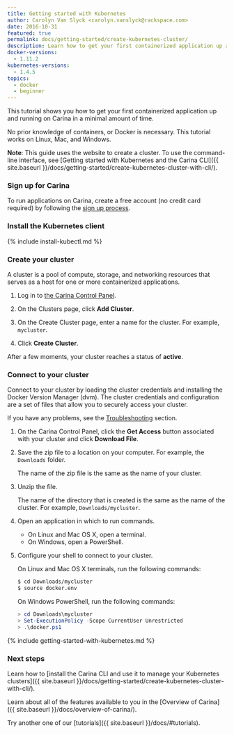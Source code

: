 ```yaml
---
title: Getting started with Kubernetes
author: Carolyn Van Slyck <carolyn.vanslyck@rackspace.com>
date: 2016-10-31
featured: true
permalink: docs/getting-started/create-kubernetes-cluster/
description: Learn how to get your first containerized application up and running on Carina in a minimal amount of time
docker-versions:
  - 1.11.2
kubernetes-versions:
  - 1.4.5
topics:
  - docker
  - beginner
---
```


This tutorial shows you how to get your first containerized application up and running on Carina in a minimal amount of time.

No prior knowledge of containers, or Docker is necessary. This tutorial works on Linux, Mac, and Windows.

**Note**: This guide uses the website to create a cluster. To use the command-line interface, see [Getting started with Kubernetes and the Carina CLI]({{ site.baseurl }}/docs/getting-started/create-kubernetes-cluster-with-cli/).

### Sign up for Carina

To run applications on Carina, create a free account (no credit card required) by following the [sign up process](https://app.getcarina.com/app/signup).

### Install the Kubernetes client
{% include install-kubectl.md %}

### Create your cluster

A cluster is a pool of compute, storage, and networking resources that serves as a host for one or more containerized applications.

1. Log in to [the Carina Control Panel](https://app.getcarina.com).

1. On the Clusters page, click **Add Cluster**.

1. On the Create Cluster page, enter a name for the cluster. For example, `mycluster`.

1. Click **Create Cluster**.

After a few moments, your cluster reaches a status of **active**.

### Connect to your cluster

Connect to your cluster by loading the cluster credentials and installing the Docker Version Manager (dvm). The cluster credentials and configuration are a set of files that allow you to securely access your cluster.

If you have any problems, see the [Troubleshooting](#troubleshooting) section.

1. On the Carina Control Panel, click the **Get Access** button associated with your cluster and click **Download File**.

1. Save the zip file to a location on your computer. For example, the `Downloads` folder.

    The name of the zip file is the same as the name of your cluster.

1. Unzip the file.

    The name of the directory that is created is the same as the name of the cluster. For example, `Downloads/mycluster`.

1. Open an application in which to run commands.
    * On Linux and Mac OS X, open a terminal.
    * On Windows, open a PowerShell.

1. Configure your shell to connect to your cluster.

    On Linux and Mac OS X terminals, run the following commands:

    ```bash
    $ cd Downloads/mycluster
    $ source docker.env
    ```

    On Windows PowerShell, run the following commands:

    ```powershell
    > cd Downloads\mycluster
    > Set-ExecutionPolicy -Scope CurrentUser Unrestricted
    > .\docker.ps1
    ```

{% include getting-started-with-kubernetes.md %}

### Next steps

Learn how to [install the Carina CLI and use it to manage your Kubernetes clusters]({{ site.baseurl }}/docs/getting-started/create-kubernetes-cluster-with-cli/).

Learn about all of the features available to you in the [Overview of Carina]({{ site.baseurl }}/docs/overview-of-carina/).

Try another one of our [tutorials]({{ site.baseurl }}/docs/#tutorials).

